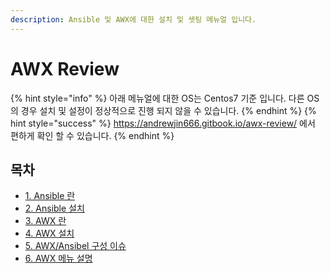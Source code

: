 ```yaml
---
description: Ansible 및 AWX에 대한 설치 및 셋팅 메뉴얼 입니다.
---
```


# AWX Review
{% hint style="info" %} 아래 메뉴얼에 대한 OS는 Centos7 기준 입니다. 다른 OS의 경우 설치 및 설정이 정상적으로 진행 되지 않을 수 있습니다. {% endhint %}
{% hint style="success" %} https://andrewjin666.gitbook.io/awx-review/ 에서 편하게 확인 할 수 있습니다. {% endhint %}
## 목차
- [1. Ansible 란](https://app.gitbook.com/@andrewjin666/s/awx-review/ch1.-ansible)
- [2. Ansible 설치](https://app.gitbook.com/@andrewjin666/s/awx-review/ch2.-ansible_install)
- [3. AWX 란](https://app.gitbook.com/@andrewjin666/s/awx-review/ch3.-awx)
- [4. AWX 설치](https://app.gitbook.com/@andrewjin666/s/awx-review/ch4.-awx_install)
- [5. AWX/Ansibel 구성 이슈](https://app.gitbook.com/@andrewjin666/s/awx-review/ch5.-ansible_awx)
- [6. AWX 메뉴 설명](https://app.gitbook.com/@andrewjin666/s/awx-review/ch6.-awx_config)